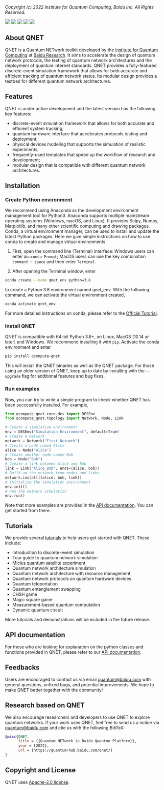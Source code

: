 *Copyright (c) 2022 Institute for Quantum Computing, Baidu Inc. All Rights Reserved.*

![](https://img.shields.io/badge/release-v1.3.0-blue)
[![](https://img.shields.io/badge/docs-API-blue)](https://quantum-hub.baidu.com/docs/qnet/)
[![](https://img.shields.io/badge/Python-3.8+-green)](https://www.python.org/)
![](https://img.shields.io/badge/OS-MacOS%20|%20Windows%20|%20Linux-green)
[![](https://img.shields.io/badge/license-Apache%202.0-orange)](https://github.com/baidu/QCompute/blob/master/LICENSE)

## About QNET

QNET is a Quantum NETwork toolkit developed by the [Institute for Quantum Computing](https://quantum.baidu.com) at [Baidu Research](http://research.baidu.com/). It aims to accelerate the design of quantum network protocols, the testing of quantum network architectures and the deployment of quantum internet standards. QNET provides a fully-featured discrete-event simulation framework that allows for both accurate and efficient tracking of quantum network status. Its modular design provides a testbed for different quantum network architectures.


## Features

QNET is under active development and the latest version has the following key features:
* discrete-event simulation framework that allows for both accurate and efficient system tracking;
* quantum hardware interface that accelerates protocols testing and deployment;
* physical devices modeling that supports the simulation of realistic experiments;
* frequently-used templates that speed up the workflow of research and development;
* modular design that is compatible with different quantum network architectures.

## Installation

### Create Python environment

We recommend using Anaconda as the development environment management tool for Python3. Anaconda supports multiple mainstream operating systems (Windows, macOS, and Linux). It provides Scipy, Numpy, Matplotlib, and many other scientific computing and drawing packages. Conda, a virtual environment manager, can be used to install and update the latest Python packages. Here we give simple instructions on how to use conda to create and manage virtual environments.

1. First, open the command line (Terminal) interface: Windows users can enter ``Anaconda Prompt``; MacOS users can use the key combination ``command + space`` and then enter ``Terminal``.

2. After opening the Terminal window, enter
```bash
conda create --name qnet_env python=3.8
```
to create a Python 3.8 environment named qnet_env. With the following command, we can activate the virtual environment created,
```bash
conda activate qnet_env
```

For more detailed instructions on conda, please refer to the [Official Tutorial](https://docs.conda.io/projects/conda/en/latest/user-guide/getting-started.html).


### Install QNET

QNET is compatible with 64-bit Python 3.8+, on Linux, MacOS (10.14 or later) and Windows. We recommend installing it with ``pip``. Activate the conda environment and enter
```bash
pip install qcompute-qnet
```
This will install the QNET binaries as well as the QNET package. For those using an older version of QNET, keep up to date by installing with the ``--upgrade`` flag for additional features and bug fixes.

### Run examples

Now, you can try to write a simple program to check whether QNET has been successfully installed. For example,
```python
from qcompute_qnet.core.des import DESEnv
from qcompute_qnet.topology import Network, Node, Link

# Create a simulation environment
env = DESEnv("Simulation Environment", default=True)
# Create a network
network = Network("First Network")
# Create a node named Alice
alice = Node("Alice")
# Create another node named Bob
bob = Node("Bob")
# Create a link between Alice and Bob
link = Link("Alice_Bob", ends=(alice, bob))
# Build up the network from nodes and links
network.install([alice, bob, link])
# Initialize the simulation environment
env.init()
# Run the network simulation
env.run()
```

Note that more examples are provided in the [API documentation](https://quantum-hub.baidu.com/docs/qnet/). You can get started from there.

## Tutorials

We provide several [tutorials](https://quantum-hub.baidu.com/qnet/tutorial-introduction) to help users get started with QNET. These include:
* Introduction to discrete-event simulation
* Tour guide to quantum network simulation
* Micius quantum satellite experiment
* Quantum network architecture simulation
* Quantum network architecture with resource management
* Quantum network protocols on quantum hardware devices
* Quantum teleportation
* Quantum entanglement swapping
* CHSH game
* Magic square game
* Measurement-based quantum computation
* Dynamic quantum circuit

More tutorials and demonstrations will be included in the future release.

## API documentation

For those who are looking for explanation on the python classes and functions provided in QNET, please refer to our [API documentation](https://quantum-hub.baidu.com/docs/qnet/).


## Feedbacks

Users are encouraged to contact us via email quantum@baidu.com with general questions, unfixed bugs, and potential improvements. We hope to make QNET better together with the community!


## Research based on QNET

We also encourage researchers and developers to use QNET to explore quantum networks. If your work uses QNET, feel free to send us a notice via quantum@baidu.com and cite us with the following BibTeX:

```BibTex
@misc{QNET,
      title = {{Quantum NETwork in Baidu Quantum Platform}},
      year = {2022},
      url = {https://quantum-hub.baidu.com/qnet/}
}
```

## Copyright and License

QNET uses [Apache-2.0 license](https://github.com/baidu/QCompute/blob/master/LICENSE).
